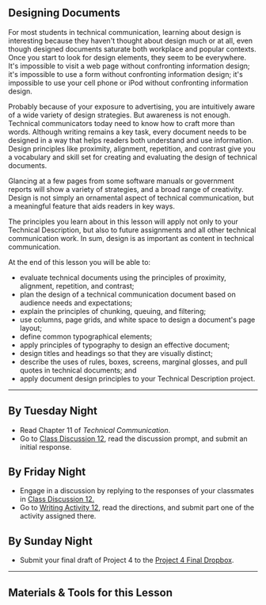 ## Designing Documents

For most students in technical communication, learning about design is interesting because they haven't thought about design much or at all, even though designed documents saturate both workplace and popular contexts. Once you start to look for design elements, they seem to be everywhere. It's impossible to visit a web page without confronting information design; it's impossible to use a form without confronting information design; it's impossible to use your cell phone or iPod without confronting information design.

Probably because of your exposure to advertising, you are intuitively aware of a wide variety of design strategies. But awareness is not enough. Technical communicators today need to know how to craft more than words. Although writing remains a key task, every document needs to be designed in a way that helps readers both understand and use information. Design principles like proximity, alignment, repetition, and contrast give you a vocabulary and skill set for creating and evaluating the design of technical documents.

Glancing at a few pages from some software manuals or government reports will show a variety of strategies, and a broad range of creativity. Design is not simply an ornamental aspect of technical communication, but a meaningful feature that aids readers in key ways.

The principles you learn about in this lesson will apply not only to your Technical Description, but also to future assignments and all other technical communication work. In sum, design is as important as content in technical communication.

At the end of this lesson you will be able to:

* evaluate technical documents using the principles of proximity, alignment, repetition, and contrast;
* plan the design of a technical communication document based on audience needs and expectations;
* explain the principles of chunking, queuing, and filtering;
* use columns, page grids, and white space to design a document's page layout;
* define common typographical elements;
* apply principles of typography to design an effective document;
* design titles and headings so that they are visually distinct;
* describe the uses of rules, boxes, screens, marginal glosses, and pull quotes in technical documents; and
* apply document design principles to your Technical Description project.

---

## By Tuesday Night

* Read Chapter 11 of _Technical Communication_.
* Go to [Class Discussion 12][CD12], read the discussion prompt, and submit an initial response.

## By Friday Night

* Engage in a discussion by replying to the responses of your classmates in [Class Discussion 12.][CD12]
* Go to [Writing Activity 12][WA12], read the directions, and submit part one of the activity assigned there.

## By Sunday Night

* Submit your final draft of Project 4 to the [Project 4 Final Dropbox][P4FD].

---

## Materials & Tools for this Lesson

[CD12]: /section/content/default.asp?WCI=Goto&WCU=CRSCNT&MATCH=Class+Discussion+12
[WA12]: /section/content/default.asp?WCI=Goto&WCU=CRSCNT&MATCH=Writing+Activity+12
[P4FD]: /section/content/default.asp?WCI=Goto&WCU=CRSCNT&MATCH=Project+4+Final+Dropbox

